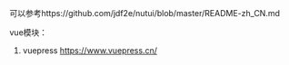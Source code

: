 可以参考https://github.com/jdf2e/nutui/blob/master/README-zh_CN.md



vue模块： 

1. vuepress https://www.vuepress.cn/	